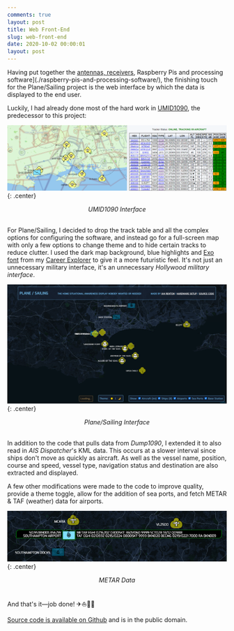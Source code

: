 ```yaml
---
comments: true
layout: post
title: Web Front-End
slug: web-front-end
date: 2020-10-02 00:00:01
layout: post
---
```


Having put together the [antennas, receivers](./antenna-and-receiver/), Raspberry Pis and processing software](./raspberry-pis-and-processing-software/), the finishing touch for the Plane/Sailing project is the web interface by which the data is displayed to the end user.

Luckily, I had already done most of the hard work in [UMID1090](https://github.com/ianrenton/umid1090), the predecessor to this project:

![UMID1090 Interface](/hardware/planesailing/umid1090.png){: .center}
<center><em>UMID1090 Interface</em></center><br/>

For Plane/Sailing, I decided to drop the track table and all the complex options for configuring the software, and instead go for a full-screen map with only a few options to change theme and to hide certain tracks to reduce clutter. I used the dark map background, blue highlights and [Exo font](https://fonts.google.com/specimen/Exo) from my [Career Explorer](https://careerexplorer.ianrenton.com/) to give it a more futuristic feel. It's not just an unnecessary military interface, it's an unnecessary *Hollywood military interface*.

![Plane/Sailing Interface](/hardware/planesailing/ui.png){: .center}
<center><em>Plane/Sailing Interface</em></center><br/>

In addition to the code that pulls data from *Dump1090*, I extended it to also read in *AIS Dispatcher*'s KML data. This occurs at a slower interval since ships don't move as quickly as aircraft. As well as the vessel name, position, course and speed, vessel type, navigation status and destination are also extracted and displayed.

A few other modifications were made to the code to improve quality, provide a theme toggle, allow for the addition of sea ports, and fetch METAR & TAF (weather) data for airports.

![METAR Data](/hardware/planesailing/metar.png){: .center}
<center><em>METAR Data</em></center><br/>

And that's it&mdash;job done! ✈⛵🎉🍺

[Source code is available on Github](https://github.com/ianrenton/planesailing) and is in the public domain.